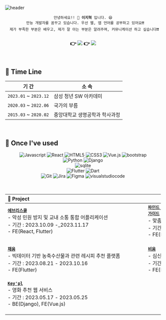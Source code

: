 ![header](https://capsule-render.vercel.app/api?type=venom&color=timeAuto&text=Welcome%20to%20illu's%20GitHub!👋&fontColor=000000&fontSize=27&animation=blink)
<br>

<div align="center">
  <pre><code><bold>안녕하세요!! 👋 <b>이지혁</b> 입니다. 😆
  만능 개발자를 꿈꾸고 있습니다. 우선 웹, 앱 언어를 공부하고 있어요❗❗
  제가 부족한 부분은 배우고, 제가 잘 아는 부분은 알려주며, 커뮤니케이션 하고 싶습니다❗❗ </code></pre>
    
  ### 👉  <a href="mailto:illu140411@gmail.com"><img src="https://img.shields.io/badge/Gmail-EA4335?style=for-the-badge&logo=Gmail&logoColor=white"></a> 👉   <a href="https://open.kakao.com/me/illu1996"><img src="https://img.shields.io/badge/KakaoTalk-FFCD00?style=for-the-badge&logoColor=black&logo=KakaoTalk"></a>
</div><br>

## 📆 Time Line

<div align="center">

|기 간|소 속|
|---|---|
| <code>2023.01</code> ~ <code>2023.12</code> | 삼성 청년 SW 아카데미 |
| <code>2020.03</code> ~ <code>2022.06</code> | 국가의 부름 |
| <code>2015.03</code> ~ <code>2020.02</code> | 중앙대학교 생명공학과 학사과정 |

</div><br>

## 🔨 Once I've used 

<div align="center">

  <img alt="Javascript" src="https://img.shields.io/badge/Javascript-F7DF1E?&style=flat&logo=javascript&logoColor=white"/>
  <img alt="React" src="https://img.shields.io/badge/React-61DAFB?&style=flat&logo=react&logoColor=white"/>
  <img alt="HTML5" src="https://img.shields.io/badge/HTML5-E34F26?&style=flat&logo=html5&logoColor=white"/>
  <img alt="CSS3" src="https://img.shields.io/badge/CSS3-1572B6?&style=flat&logo=css3&logoColor=white"/>
  <img alt="Vue.js" src="https://img.shields.io/badge/Vue.js-4FC08D?&style=flat&logo=vuedotjs&logoColor=white"/>
  <img alt="bootstrap" src="https://img.shields.io/badge/Bootstrap-7952B3?&style=flat&logo=bootstrap&logoColor=white"/>
  <br/>
  <img alt="Python" src="https://img.shields.io/badge/Python-3776AB?&style=flat&logo=Python&logoColor=white"/>
  <img alt="Django" src="https://img.shields.io/badge/Django-092E20?&style=flat&logo=django&logoColor=white"/>
  <br/>
  <img alt="sqlite" src="https://img.shields.io/badge/Sqlite-003B57?&style=flat&logo=sqlite&logoColor=white"/>
  
  <br/>
  <img alt="Flutter" src="https://img.shields.io/badge/Flutter-02569B?&style=flat&logo=flutter&logoColor=white"/>
  <img alt="Dart" src="https://img.shields.io/badge/Dart-0175C2?&style=flat&logo=dart&logoColor=white"/>
  <br/>
  <img alt="Git" src="https://img.shields.io/badge/Git-F05032?&style=flat&logo=git&logoColor=white"/>
  <img alt="Jira" src="https://img.shields.io/badge/Jira-0052CC?&style=flat&logo=jira&logoColor=white"/>
  <img alt="Figma" src="https://img.shields.io/badge/Figma-F24E1E?&style=flat&logo=figma&logoColor=white"/>
  <img alt="visualstudiocode" src="https://img.shields.io/badge/visualstudiocode-007ACC?&style=flat&logo=visualstudiocode&logoColor=white"/>
</div>
<br/>
<br/>

| 📁 Project||
|:---|:---|
|<code><strong>[에브리스쿨](https://github.com/OH-Yeonju/everyschool)</strong></code><br/>\- 악성 민원 방지 및 교내 소통 통합 어플리케이션<br/>\- 기간 : 2023.10.09 -_2023.11.17<br/>\- FE(React, Flutter)<br/>&nbsp;&nbsp;&nbsp;&nbsp;&nbsp;&nbsp;&nbsp;&nbsp;&nbsp;&nbsp;&nbsp;&nbsp;&nbsp;&nbsp;&nbsp;&nbsp;&nbsp;&nbsp;&nbsp;&nbsp;&nbsp;&nbsp;&nbsp;&nbsp;&nbsp;&nbsp;&nbsp;&nbsp;&nbsp;&nbsp;&nbsp;&nbsp;&nbsp;&nbsp;&nbsp;&nbsp;&nbsp;&nbsp;&nbsp;&nbsp;&nbsp;&nbsp;&nbsp;&nbsp;&nbsp;&nbsp;&nbsp;&nbsp;&nbsp;&nbsp;&nbsp;&nbsp;&nbsp;&nbsp;&nbsp;&nbsp;&nbsp;&nbsp;&nbsp;&nbsp;&nbsp;&nbsp;&nbsp;&nbsp;&nbsp;&nbsp;&nbsp;&nbsp;&nbsp;&nbsp;&nbsp;&nbsp;&nbsp;&nbsp;&nbsp;&nbsp;&nbsp;&nbsp;&nbsp;&nbsp;&nbsp;&nbsp;&nbsp;&nbsp;&nbsp;&nbsp;&nbsp;&nbsp;&nbsp;&nbsp;&nbsp;&nbsp;&nbsp;&nbsp;&nbsp;&nbsp;&nbsp;&nbsp;&nbsp;&nbsp;&nbsp;&nbsp;|<code><strong>[파인드 마이 가이드](#)</strong></code><br/>\- 맞춤 여행 가이드 웹 서비스<br/>\- 기간 : <br/>\- FE(React)<br/>&nbsp;&nbsp;&nbsp;&nbsp;&nbsp;&nbsp;&nbsp;&nbsp;&nbsp;&nbsp;&nbsp;&nbsp;&nbsp;&nbsp;&nbsp;&nbsp;&nbsp;&nbsp;&nbsp;&nbsp;&nbsp;&nbsp;&nbsp;&nbsp;&nbsp;&nbsp;&nbsp;&nbsp;&nbsp;&nbsp;&nbsp;&nbsp;&nbsp;&nbsp;&nbsp;&nbsp;&nbsp;&nbsp;&nbsp;&nbsp;&nbsp;&nbsp;&nbsp;&nbsp;&nbsp;&nbsp;&nbsp;&nbsp;&nbsp;&nbsp;&nbsp;&nbsp;&nbsp;&nbsp;&nbsp;&nbsp;&nbsp;&nbsp;&nbsp;&nbsp;&nbsp;&nbsp;&nbsp;&nbsp;&nbsp;&nbsp;&nbsp;&nbsp;&nbsp;&nbsp;&nbsp;&nbsp;&nbsp;&nbsp;&nbsp;&nbsp;&nbsp;&nbsp;&nbsp;&nbsp;&nbsp;&nbsp;&nbsp;&nbsp;&nbsp;&nbsp;&nbsp;&nbsp;&nbsp;&nbsp;&nbsp;&nbsp;&nbsp;&nbsp;&nbsp;&nbsp;&nbsp;&nbsp;&nbsp;&nbsp;&nbsp;&nbsp;|
|<code><strong>[채움](https://github.com/ChaeumApp)</strong></code><br/>\- 빅데이터 기반 농축수산물과 관련 레시피 추천 플랫폼<br/>\- 기간 : 2023.08.21 - 2023.10.16<br/>\- FE(Flutter)<br/>&nbsp;|<code><strong>[비움](https://github.com/A-gift-from-room-5/bium)</strong></code><br/>\- 심신 안정을 위한 온라인 비움 서비스<br/>\- 기간 : 2023.07.04. - 2023.08.18<br/>\- FE(React)<br/>&nbsp;|
|<code><strong>[Key'pl](https://github.com/illu1996/KeyUP)</strong></code><br/>\- 영화 추천 웹 서비스<br/>\- 기간 : 2023.05.17 - 2023.05.25<br/>\- BE(Django), FE(Vue.js)<br/>&nbsp;|
<br/>
<br/>



